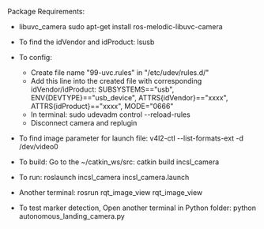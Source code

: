 Package Requirements:
- libuvc_camera
  sudo apt-get install ros-melodic-libuvc-camera

- To find the idVendor and idProduct:
  lsusb

- To config:
  - Create file name "99-uvc.rules" in "/etc/udev/rules.d/"
  - Add this line into the created file with corresponding idVendor/idProduct:
    SUBSYSTEMS=="usb", ENV{DEVTYPE}=="usb_device", ATTRS{idVendor}=="xxxx", ATTRS{idProduct}=="xxxx", MODE="0666"
  - In terminal:
    sudo udevadm control --reload-rules
  - Disconnect camera and replugin

- To find image parameter for launch file:
  v4l2-ctl --list-formats-ext -d /dev/video0

- To build: Go to the ~/catkin_ws/src:
  catkin build incsl_camera

- To run:
  roslaunch incsl_camera incsl_camera.launch

- Another terminal:
  rosrun rqt_image_view rqt_image_view

- To test marker detection, Open another terminal in Python folder:
  python autonomous_landing_camera.py
